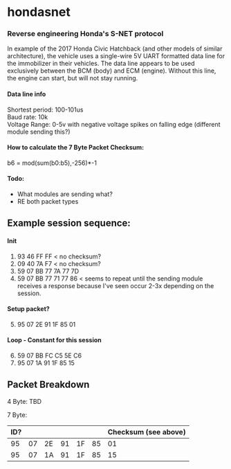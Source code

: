 # hondasnet
### Reverse engineering Honda's S-NET protocol
In example of the 2017 Honda Civic Hatchback (and other models of similar architecture), the vehicle uses a single-wire 5V UART formatted data line for the immobilizer in their vehicles. The data line appears to be used exclusively between the BCM (body) and ECM (engine). Without this line, the engine can start, but will not stay running.

#### Data line info
Shortest period: 100-101us\
Baud rate: 10k\
Voltage Range: 0-5v with negative voltage spikes on falling edge (different module sending this?)

#### How to calculate the 7 Byte Packet Checksum:
b6 = mod(sum(b0:b5),-256)*-1

#### Todo:
- What modules are sending what?
- RE both packet types

## Example session sequence:

#### Init
1.  93 46 FF FF < no checksum?
2.  09 40 7A F7 < no checksum?
3.  59 07 BB 77 7A 77 7D
4.  59 07 BB 77 71 77 86 < seems to repeat until the sending module receives a response because I've seen occur 2-3x depending on the session.

#### Setup packet?
5. 95 07 2E 91 1F 85 01

#### Loop - Constant for this session
6. 59 07 BB FC C5 5E C6
7. 95 07 1A 91 1F 85 15

## Packet Breakdown

4 Byte: TBD

7 Byte:

| ID? |  |  |  |  |  		  |Checksum (see above)|  
| -- | -- | -- | -- | -- | -- | -- |
| 95 | 07 | 2E | 91 | 1F | 85 | 01 |
| 95 | 07 | 1A | 91 | 1F | 85 | 15 |
<!--stackedit_data:
eyJoaXN0b3J5IjpbMTU2MTMzODI2MywtMTU4MjU0MzA2Nl19
-->
